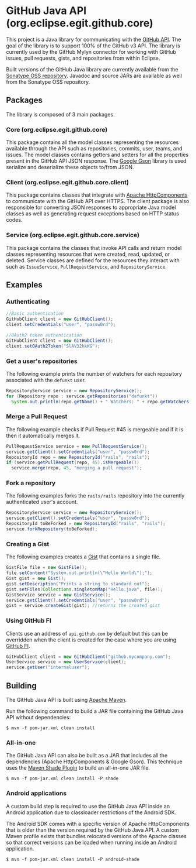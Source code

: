 # GitHub Java API (org.eclipse.egit.github.core)

This project is a Java library for communicating with the
[GitHub API](http://developer.github.com/).  The goal of the library is to
support 100% of the GitHub v3 API.  The library is currently used by the GitHub
Mylyn connector for working with GitHub issues, pull requests, gists, and
repositories from within Eclipse.

Built versions of the GitHub Java library are currently available from the
[Sonatype OSS repository](https://oss.sonatype.org/index.html#nexus-search;quick~org.eclipse.egit.github.core).
Javadoc and source JARs are available as well from the Sonatype OSS repository.

## Packages

The library is composed of 3 main packages.

### Core (org.eclipse.egit.github.core)
This package contains all the model classes representing the resources available
through the API such as repositories, commits, user, teams, and issues.  The
model classes contains getters and setters for all the properties present in
the GitHub API JSON response.  The [Google Gson](http://code.google.com/p/google-gson/)
library is used serialize and deserialize these objects to/from JSON.

### Client (org.eclipse.egit.github.core.client)
This package contains classes that integrate with [Apache HttpComponents](http://hc.apache.org/)
to communicate with the GitHub API over HTTPS.  The client package is also
responsible for converting JSON responses to appropriate Java model classes as
well as generating request exceptions based on HTTP status codes.

### Service (org.eclipse.egit.github.core.service)
This package contains the classes that invoke API calls and return model classes
representing resources that were created, read, updated, or deleted.  Service
classes are defined for the resources they interact with such as `IssueService`,
`PullRequestService`, and `RepositoryService`.

## Examples

### Authenticating
```java
//Basic authentication
GitHubClient client = new GitHubClient();
client.setCredentials("user", "passw0rd");
```
```java
//OAuth2 token authentication
GitHubClient client = new GitHubClient();
client.setOAuth2Token("SlAV32hkKG");
```

### Get a user's repositories
The following example prints the number of watchers for each repository
associated with the `defunkt` user.

```java
RepositoryService service = new RepositoryService();
for (Repository repo : service.getRepositories("defunkt"))
  System.out.println(repo.getName() + " Watchers: " + repo.getWatchers());
```

### Merge a Pull Request
The following example checks if Pull Request #45 is mergeable and if it is then
it automatically merges it.

```java
PullRequestService service = new PullRequestService();
service.getClient().setCredentials("user", "passw0rd");
RepositoryId repo = new RepositoryId("rails", "rails");
if (service.getPullRequest(repo, 45).isMergeable())
  service.merge(repo, 45, "merging a pull request");
```

### Fork a repository
The following examples forks the `rails/rails` repository into the currently
authenticated user's account.

```java
RepositoryService service = new RepositoryService();
service.getClient().setCredentials("user", "passw0rd");
RepositoryId toBeForked = new RepositoryId("rails", "rails");
service.forkRepository(toBeForked);
```

### Creating a Gist
The following examples creates a [Gist](https://gist.github.com/) that contains
a single file.

```java
GistFile file = new GistFile();
file.setContent("System.out.println(\"Hello World\");");
Gist gist = new Gist();
gist.setDescription("Prints a string to standard out");
gist.setFiles(Collections.singletonMap("Hello.java", file));
GistService service = new GistService();
service.getClient().setCredentials("user", "passw0rd");
gist = service.createGist(gist); //returns the created gist
```

### Using GitHub FI
Clients use an address of `api.github.com` by default but this can be
overridden when the client is created for the case where you are using
[GitHub FI](http://fi.github.com/).

```java
GitHubClient client = new GitHubClient("github.mycompany.com");
UserService service = new UserService(client);
service.getUser("internaluser");
```
## Building
The GitHub Java API is built using [Apache Maven](http://maven.apache.org/).

Run the following command to build a JAR file containing the GitHub Java API
without dependencies:

`$ mvn -f pom-jar.xml clean install`

### All-in-one
The GitHub Java API can also be built as a JAR that includes all the
dependencies (Apache HttpComponents & Google Gson).  This technique uses
the [Maven Shade Plugin](http://maven.apache.org/plugins/maven-shade-plugin/) to
build an all-in-one JAR file.

`$ mvn -f pom-jar.xml clean install -P shade`


### Android applications
A custom build step is required to use the GitHub Java API inside an Android
application due to classloader restrictions of the Android SDK.

The Android SDK comes with a specific version of Apache HttpComponents that is
older than the version required by the GitHub Java API. A custom Maven profile
exists that bundles relocated versions of the Apache classes so that correct
versions can be loaded when running inside an Android application.

`$ mvn -f pom-jar.xml clean install -P android-shade`
